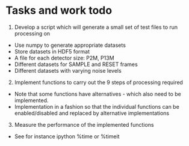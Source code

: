 Tasks and work todo
===================

 1. Develop a script which will generate a small set of test files to run processing on
  * Use numpy to generate appropriate datasets
  * Store datasets in HDF5 format
  * A file for each detector size: P2M, P13M
  * Different datasets for SAMPLE and RESET frames
  * Different datasets with varying noise levels
 2. Implement functions to carry out the 9 steps of processing required
  * Note that some functions have alternatives - which also need to be implemented.
  * Implementation in a fashion so that the individual functions can be enabled/disabled and replaced by alternative implementations
 3. Measure the performance of the implemented functions
  * See for instance ipython %time or %timeit
  
